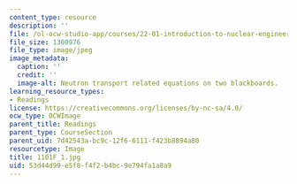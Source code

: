 ```yaml
---
content_type: resource
description: ''
file: /ol-ocw-studio-app/courses/22-01-introduction-to-nuclear-engineering-and-ionizing-radiation-fall-2016/53d44d99e5f8f4f2b4bc9e794fa1a8a9_1101F_1.jpg
file_size: 1300976
file_type: image/jpeg
image_metadata:
  caption: ''
  credit: ''
  image-alt: Neutron transport related equations on two blackboards.
learning_resource_types:
- Readings
license: https://creativecommons.org/licenses/by-nc-sa/4.0/
ocw_type: OCWImage
parent_title: Readings
parent_type: CourseSection
parent_uid: 7d42543a-bc9c-12f6-6111-f423b8894a80
resourcetype: Image
title: 1101F_1.jpg
uid: 53d44d99-e5f8-f4f2-b4bc-9e794fa1a8a9
---
```

